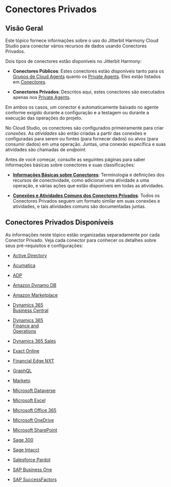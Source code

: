 # Conectores Privados
[//]: # (This is a translation of Version 9, published on May 13, 2022.)


## Visão Geral

Este tópico fornece informações sobre o uso do Jitterbit Harmony Cloud Studio para conectar vários recursos de dados usando Conectores Privados.

Dois tipos de conectores estão disponíveis no Jitterbit Harmony:

-   **Conectores Públicos**: Estes conectores estão disponíveis tanto para os [Grupos de Cloud Agents](https://success.jitterbit.com/display/DOC/Cloud+Agent+Groups) quanto os [Private Agents](https://success.jitterbit.com/display/DOC/Private+Agents). Eles estão listados em [Conectores](https://success.jitterbit.com/display/CS/Connectors).

-   **Conectores Privados**: Descritos aqui, estes conectores são executados apenas nos [Private Agents](https://success.jitterbit.com/display/DOC/Private+Agents).

Em ambos os casos, um conector é automaticamente baixado no agente conforme exigido durante a configuração e a testagem ou durante a execução das operações do projeto.

No Cloud Studio, os conectores são configurados primeiramente para criar *conexões*. As *atividades* são então criadas a partir das conexões e configuradas para serem ou fontes (para fornecer dados) ou alvos (para consumir dados) em uma operação. Juntas, uma conexão específica e suas atividades são chamadas de *endpoint*.

Antes de você começar, consulte as seguintes páginas para saber informações básicas sobre conectores e suas classificações:

-   [**Informações Básicas sobre Conectores**](https://success.jitterbit.com/display/CS/Connector+Basics): Terminologia e definições dos recursos de conectividade, como adicionar uma atividade a uma operação, e várias ações que estão disponíveis em todas as atividades.

-   [**Conexões e Atividades Comuns dos Conectores Privados**](https://success.jitterbit.com/display/CON/Common+Connections+and+Activities): Todos os Conectores Privados seguem um formato similar em suas conexões e atividades, e tais atividades comuns são documentadas juntas.


## Conectores Privados Disponíveis

As informações neste tópico estão organizadas separadamente por cada Conector Privado. Veja cada conector para conhecer os detalhes sobre seus pré-requisitos e configurações:

<div class="sectionColumnWrapper conf-macro output-block conf-macro output-block" data-hasbody="false" data-macro-name="marked">
<div class="sectionMacro"><div class="sectionMacroRow">

<div class="columnMacro conf-macro output-block" style="width:33%;min-width:33%;max-width:33%;" data-hasbody="true" data-macro-name="column">

-   [Active Directory](https://success.jitterbit.com/display/CON/Active+Directory)

-   [Acumatica](https://success.jitterbit.com/display/CON/Acumatica)

-   [ADP](https://success.jitterbit.com/display/CON/ADP)

-   [Amazon Dynamo DB](https://success.jitterbit.com/display/CON/Amazon+Dynamo+DB)

-   [Amazon Marketplace](https://success.jitterbit.com/display/CON/Amazon+Marketplace)

-   [Dynamics 365 Business Central](https://success.jitterbit.com/display/CON/Dynamics+365+Business+Central)

-   [Dynamics 365 Finance and Operations](https://success.jitterbit.com/display/CON/Dynamics+365+Finance+and+Operations)

-   [Dynamics 365 Sales](https://success.jitterbit.com/display/CON/Dynamics+365+Sales)

</div>
<div class="columnMacro conf-macro output-block" style="width:33%;min-width:33%;max-width:33%;" data-hasbody="true" data-macro-name="column">

-   [Exact Online](https://success.jitterbit.com/display/CON/Exact+Online)

-   [Financial Edge NXT](https://success.jitterbit.com/display/CON/Financial+Edge+NXT)

-   [GraphQL](https://success.jitterbit.com/display/CON/GraphQL)

-   [Marketo](https://success.jitterbit.com/display/CON/Marketo)

-   [Microsoft Dataverse](https://success.jitterbit.com/display/CON/Microsoft+Dataverse)

-   [Microsoft Excel](https://success.jitterbit.com/display/CON/Microsoft+Excel)

-   [Microsoft Office 365](https://success.jitterbit.com/display/CON/Microsoft+Office+365)

-   [Microsoft OneDrive](https://success.jitterbit.com/display/CON/Microsoft+OneDrive)

</div>
<div class="columnMacro conf-macro output-block" style="width:33%;min-width:33%;max-width:33%;" data-hasbody="true" data-macro-name="column">

-   [Microsoft SharePoint](https://success.jitterbit.com/display/CON/Microsoft+SharePoint)

-   [Sage 300](https://success.jitterbit.com/display/CON/Sage+300)

-   [Sage Intacct](https://success.jitterbit.com/display/CON/Sage+Intacct)

-   [Salesforce Pardot](https://success.jitterbit.com/display/CON/Salesforce+Pardot)

-   [SAP Business One](https://success.jitterbit.com/display/CON/SAP+Business+One)

-   [SAP SuccessFactors](https://success.jitterbit.com/display/CON/SAP+SuccessFactors)

</div>

</div>
</div>
